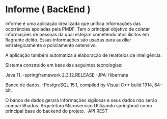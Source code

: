 # Informe ( BackEnd )

Informe é uma aplicação idealizada que unifica informações das ocorrências apoiadas pela PMDF.
Tem o principal objetivo de coletar informações de pessoas da qual estejam cometendo atos ilícitos em flagrante delito. Essas informações são usadas para auxiliar estrategicamente o policiamento ostensivo.

A aplicação também automatiza a elaboração de relatórios de inteligência.

Sistema construído em base das seguintes tecnologias:

Java 11.
-springframework 2.3.12.RELEASE
-JPA-Hibernate



Banco de dados.
-PostgreSQL 15.1, compiled by Visual C++ build 1914, 64-bit.



O banco de dados gerará informações sigilosas e seus dados não serão compartilhados.
Arquitetura Microserviço
Utilizando springboot como principal base do backend do projeto.
-API REST

